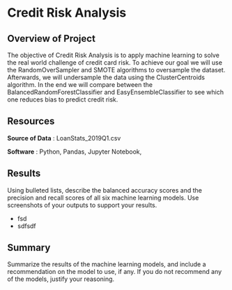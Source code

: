# Credit Risk Analysis

## Overview of Project
The objective of Credit Risk Analysis is to apply machine learning to solve the real world challenge of credit card risk. To achieve our goal we will use the RandomOverSampler and SMOTE algorithms to oversample the dataset. Afterwards, we will undersample the data using the ClusterCentroids algorithm. In the end we will compare between the BalancedRandomForestClassifier and EasyEnsembleClassifier to see which one reduces bias to predict credit risk.
## Resources
**Source of Data** : LoanStats_2019Q1.csv 

**Software** : Python, Pandas, Jupyter Notebook,

## Results
Using bulleted lists, describe the balanced accuracy scores and the precision and recall scores of all six machine learning models. Use screenshots of your outputs to support your results.
- fsd
- sdfsdf


## Summary
Summarize the results of the machine learning models, and include a recommendation on the model to use, if any. If you do not recommend any of the models, justify your reasoning.

